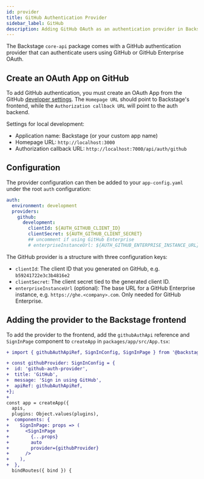 ```yaml
---
id: provider
title: GitHub Authentication Provider
sidebar_label: GitHub
description: Adding GitHub OAuth as an authentication provider in Backstage
---
```


The Backstage `core-api` package comes with a GitHub authentication provider
that can authenticate users using GitHub or GitHub Enterprise OAuth.

## Create an OAuth App on GitHub

To add GitHub authentication, you must create an OAuth App from the GitHub
[developer settings](https://github.com/settings/developers). The `Homepage URL`
should point to Backstage's frontend, while the `Authorization callback URL`
will point to the auth backend.

Settings for local development:

- Application name: Backstage (or your custom app name)
- Homepage URL: `http://localhost:3000`
- Authorization callback URL: `http://localhost:7000/api/auth/github`

## Configuration

The provider configuration can then be added to your `app-config.yaml` under the
root `auth` configuration:

```yaml
auth:
  environment: development
  providers:
    github:
      development:
        clientId: ${AUTH_GITHUB_CLIENT_ID}
        clientSecret: ${AUTH_GITHUB_CLIENT_SECRET}
        ## uncomment if using GitHub Enterprise
        # enterpriseInstanceUrl: ${AUTH_GITHUB_ENTERPRISE_INSTANCE_URL}
```

The GitHub provider is a structure with three configuration keys:

- `clientId`: The client ID that you generated on GitHub, e.g.
  `b59241722e3c3b4816e2`
- `clientSecret`: The client secret tied to the generated client ID.
- `enterpriseInstanceUrl` (optional): The base URL for a GitHub Enterprise
  instance, e.g. `https://ghe.<company>.com`. Only needed for GitHub Enterprise.

## Adding the provider to the Backstage frontend

To add the provider to the frontend, add the `githubAuthApi` reference and
`SignInPage` component to `createApp` in `packages/app/src/App.tsx`:

```diff
+ import { githubAuthApiRef, SignInConfig, SignInPage } from '@backstage/core';

+ const githubProvider: SignInConfig = {
+  id: 'github-auth-provider',
+  title: 'GitHub',
+  message: 'Sign in using GitHub',
+  apiRef: githubAuthApiRef,
+};
+
const app = createApp({
  apis,
  plugins: Object.values(plugins),
+  components: {
+    SignInPage: props => (
+      <SignInPage
+        {...props}
+        auto
+        provider={githubProvider}
+      />
+    ),
+  },
  bindRoutes({ bind }) {
```
